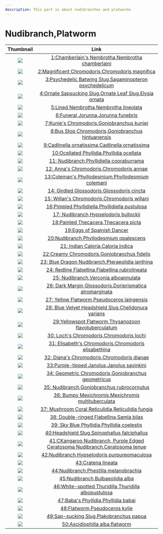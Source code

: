 ```yaml
---
description: This part is about nudibranches and platworms
---
```


# Nudibranch,Platworm

| Thumbnail | Link |
| :---: | :---: |
| ![](../../.gitbook/assets/small-chamberlains-nembrotha.jpg)  | [1:Chamberlain's Nembrotha,Nembrotha chamberlaini](1-chamberlains-nembrotha.md) |
| ![](../../.gitbook/assets/small-chromodoris-magnifica.jpg)  | [2:Magnificent Chromodoris,Chromodoris magnifica](49-chromodoris-magnifica.md) |
| ![](../../.gitbook/assets/small-psychedelic-batwing-slug.jpg)  | [3:Psychedelic Batwing Slug,Sagaminopteron psychedelicum](3-psychedelic-batwing-slug.md) |
| ![](../../.gitbook/assets/small-ornate-elysia.jpg)  | [4:Ornate Sapsucking Slug,Ornate Leaf Slug,Elysia ornata](4-ornate-elysia-ornate-sapsucking-slug.md) |
| ![](../../.gitbook/assets/small-nembrotha-lineolata.jpg)  | [5:Lined Nembrotha,Nembrotha lineolata](5-nembrotha-lineolata.md) |
| ![](../../.gitbook/assets/small-jorunna-funebris.jpg)  | [6:Funeral Jorunna,Jorunna funebris](6-jorunna-funebris-funeral-jorunna.md) |
| ![](../../.gitbook/assets/small-kunies-chromodoris.jpg)  | [7:Kunie's Chromodoris,Goniobranchus kuniei](7-kunies-chromodoris-goniobranchus-kuniei.md) |
| ![](../../.gitbook/assets/small-bus-stop-chromodoris.jpg)  | [8:Bus Stop Chromodoris,Goniobranchus hintuanensis](8-bus-stop-chromodoris-chromodoris-hintuanensis.md) |
| ![](../../.gitbook/assets/small-ornamental-cadlinella.jpg)  | [9:Cadlinella ornatissima,Cadlinella ornatissima](9-ornamental-cadlinella.md) |
| ![](../../.gitbook/assets/small-ocellated-phyllidia.jpg)  | [10:Ocellated Phyllidia,Phyllidia ocellata](10-ocellated-phyllidia.md) |
| ![](../../.gitbook/assets/small-pimpled-phyllidiella.jpg)  | [11: Nudibranch,Phyllidiella cooraburrama](11-pimpled-phyllidiella.md) |
| ![](../../.gitbook/assets/small-annas-chromodoris.jpg)  | [12: Anna's Chromodoris,Chromodoris annae](12-annas-chromodoris-chromodoris-annae.md) |
| ![](../../.gitbook/assets/small-phyllodesmium-colemani.jpg)  | [13:Coleman's Phyllodesmium,Phyllodesmium colemani](13-phyllodesmium-colemani-not-sure-if-its-called-this-name.md) |
| ![](../../.gitbook/assets/small-girdled-glossodoris.jpg)  | [14: Girdled Glossodoris,Glossodoris cincta](14-girdled-glossodoris-glossodoris-pullata.md) |
| ![](../../.gitbook/assets/small-willans-chromodoris.jpg)  | [15: Willan's Chromodoris,Chromodoris willani](15-willans-chromodoris.md) |
| ![](../../.gitbook/assets/small-phyllidiella-pustulosa.jpg)  | [16:Pimpled Phyllidiella,Phyllidiella pustulosa](16-phyllidiella-pustulosa.md) |
| ![](../../.gitbook/assets/small-bullocks-hypselodoris.jpg)  | [17: Nudibranch,Hypselodoris bullockii](17-bullocks-hypselodoris.md) |
| ![](../../.gitbook/assets/small-painted-thecacera.jpg)  | [18:Painted Thecacera,Thecacera picta](47-painted-thecacera.md) |
| ![](../../.gitbook/assets/small-eggs-of-spainish-dancer.jpg)  | [19:Eggs of Spainish Dancer](19-eggs-of-spainish-dancer.md) |
| ![](../../.gitbook/assets/small-phyllodesmium-opalescens.jpg)  | [20:Nudibranch,Phyllodesmium opalescens](20-phyllodesmium-opalescens.md) |
| ![](../../.gitbook/assets/small-indian-caloria.jpg)  | [21: Indian Caloria,Caloria indica](21-indian-caloria-phidiana-indica.md) |
| ![](../../.gitbook/assets/small-chromodoris-fidelis.jpg)  | [22:Creamy Chromodoris,Goniobranchus fidelis](22-chromodoris-fidelis.md) |
| ![](../../.gitbook/assets/small-blue-dragon-nudibranch.jpg)  | [23: Blue Dragon Nudibranch,Pteraeolidia ianthina](23-blue-dragon-nudibranch-pteraeolidia-ianthina.md) |
| ![](../../.gitbook/assets/small-redline-flabellina.jpg)  | [24: Redline Flabellina,Flabellina rubrolineata](24-redline-flabellina-flabellina-rubrolineata.md) |
| ![](../../.gitbook/assets/small-white-ring-noumea.jpg)  | [25: Nudibranch,Verconia alboannulata](25-white-ring-noumea.md) |
| ![](../../.gitbook/assets/small-dark-margin-glossodoris.jpg)  | [26: Dark Margin Glossodoris,Doriprismatica atromarginata](26-dark-margin-glossodoris-glossodoris-atromarginata.md) |
| ![](../../.gitbook/assets/small-laing-island-flatworm.jpg)  | [27: Yellow Flatworm,Pseudoceros laingensis](27-laing-island-flatworm.md) |
| ![](../../.gitbook/assets/small-sapphire-flatworm.jpg)  | [28: Blue Velvet Headshield Slug,Chelidonura varians](28-sapphire-flatworm.md) |
| ![](../../.gitbook/assets/small-thysanozoon-sp.-1.jpg)  | [29:Yellowspot Flatworm,Thysanozoon flavotuberculatum](29-thysanozoon-sp.-1.md) |
| ![](../../.gitbook/assets/small-lochs-chromodoris.jpg)  | [30: Loch's Chromodoris,Chromodoris lochi](30-lochs-chromodoris.md) |
| ![](../../.gitbook/assets/small-elisabeths-chromodoris.jpg)  | [31: Elisabeth's Chromodoris,Chromodoris elisabethina](31-elisabeths-chromodoris.md) |
| ![](../../.gitbook/assets/small-dianas-chromodoris.jpg)  | [32: Diana's Chromodoris,Chromodoris dianae](32-dianas-chromodoris.md) |
| ![](../../.gitbook/assets/small-janolus-savinkini.jpg)  | [33:Purple-tipped Janolus,Janolus savinkini](48-janolus-savinkini.md) |
| ![](../../.gitbook/assets/small-geometric-chromodoris.jpg)  | [34: Geometric Chromodoris,Goniobranchus geometricus](34-geometric-chromodoris.md) |
| ![](../../.gitbook/assets/small-precious-chromodoris.jpg)  | [35: Nudibranch,Goniobranchus rubrocornutus](35-precious-chromodoris.md) |
| ![](../../.gitbook/assets/small-bumpy-mexichromis.jpg)  | [36: Bumpy Mexichromis,Mexichromis multituberculata](36-bumpy-mexichromis-purple-tipped-multi-pustuled-slug-mexichromis-multituber.md) |
| ![](../../.gitbook/assets/small-mushroom-coral-reticulidia.jpg)  | [37: Mushroom Coral Reticulidia,Reticulidia fungia](37-mushroom-coral-reticulidia.md) |
| ![](../../.gitbook/assets/small-bicolor-flabellina.jpg)  | [38: Double-ringed Flabellina,Samla bilas](38-bicolor-flabellina.md) |
| ![](../../.gitbook/assets/small-sea-blue-phyllidia.jpg)  | [39: Sky Blue Phyllidia,Phyllidia coelestis](39-sea-blue-phyllidia.md) |
| ![](../../.gitbook/assets/small-philinopsis-falciphallus-gosliner.jpg)  | [40:Headshield Slug,Spinophallus falciphallus](40-philinopsis-falciphallus-gosliner.md) |
| ![](../../.gitbook/assets/small-ceratosoma-trilobatum.jpg)  | [41:CKangaroo Nudibranch, Purple Edged Ceratosoma Nudibranch,Ceratosoma tenue](8-unknow.md) |
| ![](../../.gitbook/assets/small-hypselodoris-purpureomaculata.jpg)  | [42:Nudibranch,Hypselodoris purpureomaculosa](3-unknow.md) |
| ![](../../.gitbook/assets/small-cratena-lineata.jpg)  | [43:Cratena lineata](4-unknow.md) |
| ![](../../.gitbook/assets/small-tenellia-melanobrachia.jpg)  | [44:Nudibranch,Phestilla melanobrachia](7-unknow.md) |
| ![](../../.gitbook/assets/small-bulbaeolidia-alba.jpg)  | [45:Nudibranch,Bulbaeolidia alba](9-unknow.md) |
| ![](../../.gitbook/assets/small-thuridilla-albo-pustulosa.jpg)  | [46:White-spotted Thuridilla,Thuridilla albopustulosa](12-unknow.md) |
| ![](../../.gitbook/assets/small-babas-phyllidia.jpg)  | [47:Baba's Phyllidia,Phyllidia babai](2-unknow.md) |
| ![](../../.gitbook/assets/small-pseudoceros-kylie.jpg)  | [48:Flatworm,Pseudoceros kylie](5-unknow.md) |
| ![](../../.gitbook/assets/small-sap-sucking-slug.jpg)  | [49:Sap-sucking Slug,Plakobranchus papua](49-sap-sucking-slug-plakobranchus-papua.md) |
| ![](../../.gitbook/assets/small-ascidiophilla-alba.jpg)  | [50:Ascidiophilla alba,flatworm](50-ascidiophilla-alba-flatworm.md) |



